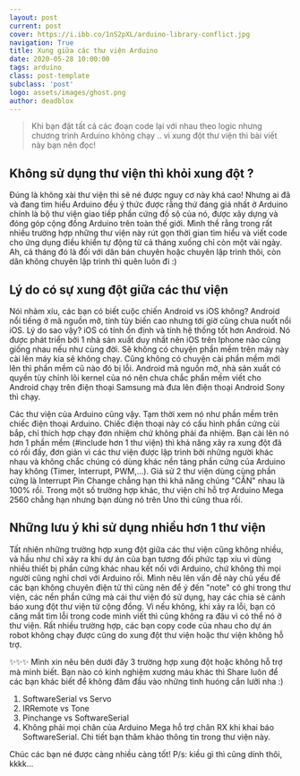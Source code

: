```yaml
---
layout: post
current: post
cover: https://i.ibb.co/1nS2pXL/arduino-library-conflict.jpg
navigation: True
title: Xung giữa các thư viện Arduino
date: 2020-05-28 10:00:00
tags: arduino
class: post-template
subclass: 'post'
logo: assets/images/ghost.png
author: deadblox
---
```

> Khi bạn đặt tất cả các đoạn code lại với nhau theo logic nhưng chương trình Arduino không chạy .. vì xung đột thư viện thì bài viết này bạn nên đọc!

## Không sử dụng thư viện thì khỏi xung đột ?

Đúng là không xài thư viện thì sẽ né được nguy cơ này khá cao! Nhưng ai đã và đang tìm hiểu Arduino đều ý thức được rằng thứ đáng giá nhất ở Arduino chính là bộ thư viện giao tiếp phần cứng đồ sộ của nó, được xây dựng và đóng góp cộng đồng Arduino trên toàn thế giới. Mình thề rằng trong rất nhiều trường hợp những thư viện này rút gọn thời gian tìm hiểu và viết code cho ứng dụng điều khiển tự động từ cả tháng xuống chỉ còn một vài ngày. Ah, cả tháng đó là đối với dân bán chuyên hoặc chuyên lập trình thôi, còn dân không chuyên lập trình thì quên luôn đi :)

## Lý do có sự xung đột giữa các thư viện

Nói nhảm xíu, các bạn có biết cuộc chiến Android vs iOS không? Android nổi tiếng ở mã nguồn mở, tính tùy biến cao nhưng tới giờ cũng chưa nuốt nổi iOS. Lý do sao vậy? iOS có tính ổn định và tính hệ thống tốt hơn Android. Nó được phát triển bởi 1 nhà sản xuất duy nhất nên iOS trên Iphone nào cũng giống nhau nếu như cùng đời. Sẽ không có chuyện phần mềm trên máy này cài lên máy kia sẽ không chạy. Cũng không có chuyện cài phần mềm mới lên thì phần mềm cũ nào đó bị lỗi. Android mã nguồn mở, nhà sản xuất có quyền tùy chỉnh lõi kernel của nó nên chưa chắc phần mềm viết cho Android chạy trên điện thoại Samsung mà đưa lên điện thoại Android Sony thì chạy.

Các thư viện của Arduino cũng vậy. Tạm thời xem nó như phần mềm trên chiếc điện thoại Arduino. Chiếc điện thoại này có cấu hình phần cứng cùi bắp, chỉ thích hợp chạy đơn nhiệm chứ không phải đa nhiệm. Bạn cài lên nó hơn 1 phần mềm (#include hơn 1 thư viện) thì khả năng xảy ra xung đột đã có rồi đấy, đơn giản vì các thư viện được lập trình bởi những người khác nhau và không chắc chúng có dùng khác nền tảng phần cứng của Arduino hay không (Timer, Interrupt, PWM,...). Giả sử 2 thư viện dùng cùng phần cứng là Interrupt Pin Change chẳng hạn thì khả năng chúng "CẮN" nhau là 100% rồi. Trong một số trường hợp khác, thư viện chỉ hỗ trợ Arduino Mega 2560 chẳng hạn nhưng bạn dùng nó trên Uno thì cũng thua rồi.

## Những lưu ý khi sử dụng nhiều hơn 1 thư viện

Tất nhiên những trường hợp xung đột giữa các thư viện cũng không nhiều, và hầu như chỉ xảy ra khi dự án của bạn tương đối phức tạp xíu vì dùng nhiều thiết bị phần cứng khác nhau kết nối với Arduino, chứ không thì mọi người cũng nghỉ chơi với Arduino rồi. Mình nêu lên vấn đề này chủ yếu để các bạn không chuyên điện tử thì cũng nên để ý đến "note" có ghi trong thư viện, các nền phần cứng mà cái thư viện đó sử dụng, hay các chia sẻ cảnh báo xung đột thư viện từ cộng đồng. Vì nếu không, khi xảy ra lỗi, bạn có căng mắt tìm lỗi trong code mình viết thì cũng không ra đâu vì có thể nó ở thư viện. Rất nhiều trường hợp, các bạn copy code của nhau cho dự án robot không chạy được cũng do xung đột thư viện hoặc thư viện không hỗ trợ.

✨✨✨ Mình xin nêu bên dưới đây 3 trường hợp xung đột hoặc không hỗ trợ mà mình biết. Bạn nào có kinh nghiệm xương máu khác thì Share luôn để các bạn khác biết để không đâm đầu vào những tình huóng cắn lưỡi nha :)

1. SoftwareSerial vs Servo
2. IRRemote vs Tone
3. Pinchange vs SoftwareSerial
4. Không phải mọi chân của Arduino Mega hỗ trợ chân RX khi khai báo SoftwareSerial. Chi tiết bạn thâm khảo thông tin trong thư viện này.

Chúc các bạn né được càng nhiều càng tốt!
P/s: kiều gì thì cũng dính thôi, kkkk...
